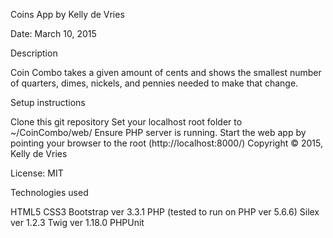 Coins App
by Kelly de Vries

Date: March 10, 2015

Description

Coin Combo takes a given amount of cents and shows the smallest number of quarters, dimes, nickels, and pennies needed to make that change.

Setup instructions

Clone this git repository
Set your localhost root folder to ~/CoinCombo/web/
Ensure PHP server is running.
Start the web app by pointing your browser to the root (http://localhost:8000/)
Copyright © 2015, Kelly de Vries

License: MIT

Technologies used

HTML5
CSS3
Bootstrap ver 3.3.1
PHP (tested to run on PHP ver 5.6.6)
Silex ver 1.2.3
Twig ver 1.18.0
PHPUnit
